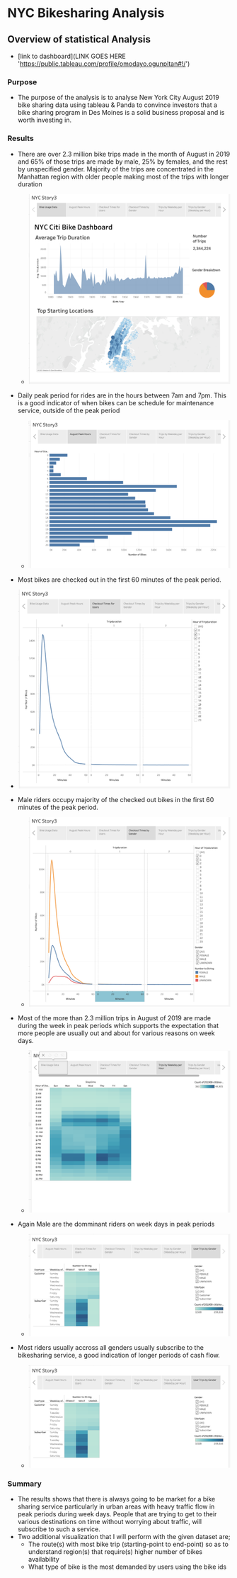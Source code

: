 # NYC Bikesharing Analysis

## Overview of statistical Analysis
  - [link to dashboard](LINK GOES HERE 'https://public.tableau.com/profile/omodayo.ogunpitan#!/')

### Purpose
- The purpose of the analysis is to analyse New York City August 2019 bike sharing data using tableau & Panda to convince investors that a bike sharing program in Des Moines is a solid business proposal and is worth investing in.

### Results
- There are over 2.3 million bike trips made in the month of August in 2019 and 65% of those trips are made by male, 25% by females, and the rest by unspecified gender. Majority of the trips are concentrated in the Manhattan region with older people making most of the trips with longer duration
  - ![Visualization_1](https://github.com/Omodayo/bikesharing/blob/main/Resources/NYC%20Citi%20Bike%20Dashboard.png)

- Daily peak period for rides are in the hours between 7am and 7pm. This is a good indicator of when bikes can be schedule for maintenance service, outside of the peak period
  - ![Visualization_2](https://github.com/Omodayo/bikesharing/blob/main/Resources/August%20Peak%20Hours.png)

- Most bikes are checked out in the first 60 minutes of the peak period.
 - ![Visualization_3](https://github.com/Omodayo/bikesharing/blob/main/Resources/Checkout%20Times%20for%20Users.png)

- Male riders occupy majority of the checked out bikes in the first 60 minutes of the peak period.
  - ![Visualization_4](https://github.com/Omodayo/bikesharing/blob/main/Resources/Checkout%20Times%20by%20Gender.png)

- Most of the more than 2.3 million trips in August of 2019 are made during the week in peak periods which supports the expectation that more people are usually out and about for various reasons on week days.
  - ![Visualization_5](https://github.com/Omodayo/bikesharing/blob/main/Resources/Trips%20by%20Weekday%20per%20Hour.png)

- Again Male are the domminant riders on week days in peak periods
  - ![Visualization_6](https://github.com/Omodayo/bikesharing/blob/main/Resources/User%20Trips%20by%20Gender.png)

- Most riders usually accross all genders usually subscribe to the bikesharing service, a good indication of longer periods of cash flow.
  - ![Visualization_7](https://github.com/Omodayo/bikesharing/blob/main/Resources/User%20Trips%20by%20Gender.png)

### Summary
- The results shows that there is always going to be market for a bike sharing service particularly in urban areas with heavy traffic flow in peak periods during week days. People that are trying to get to their various destinations on time without worrying about traffic, will subscribe to such a service.
- Two additional visualization that I will perform with the given dataset are;
  * The route(s) with most bike trip (starting-point to end-point) so as to understand region(s) that require(s) higher number of bikes availability
  * What type of bike is the most demanded by users using the bike ids

